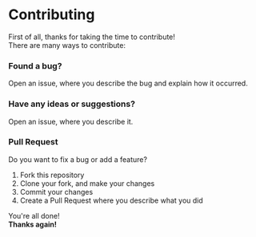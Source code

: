 # Contributing
First of all, thanks for taking the time to contribute!<br>
There are many ways to contribute:
### Found a bug?
Open an issue, where you describe the bug and explain how it occurred.

### Have any ideas or suggestions?
Open an issue, where you describe it.

### Pull Request
Do you want to fix a bug or add a feature?<br>
1. Fork this repository
2. Clone your fork, and make your changes
3. Commit your changes
4. Create a Pull Request where you describe what you did

You're all done!<br>
**Thanks again!**